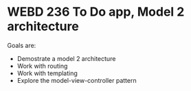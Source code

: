 # WEBD 236 To Do app, Model 2 architecture

Goals are:
  - Demostrate a model 2 architecture
  - Work with routing
  - Work with templating
  - Explore the model-view-controller pattern
